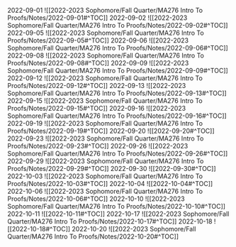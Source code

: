 2022-09-01
![[2022-2023 Sophomore/Fall Quarter/MA276 Intro To Proofs/Notes/2022-09-01#^TOC]]
2022-09-02
![[2022-2023 Sophomore/Fall Quarter/MA276 Intro To Proofs/Notes/2022-09-02#^TOC]]
2022-09-05
![[2022-2023 Sophomore/Fall Quarter/MA276 Intro To Proofs/Notes/2022-09-05#^TOC]]
2022-09-06
![[2022-2023 Sophomore/Fall Quarter/MA276 Intro To Proofs/Notes/2022-09-06#^TOC]]
2022-09-08
![[2022-2023 Sophomore/Fall Quarter/MA276 Intro To Proofs/Notes/2022-09-08#^TOC]]
2022-09-09
![[2022-2023 Sophomore/Fall Quarter/MA276 Intro To Proofs/Notes/2022-09-09#^TOC]]
2022-09-12
![[2022-2023 Sophomore/Fall Quarter/MA276 Intro To Proofs/Notes/2022-09-12#^TOC]]
2022-09-13
![[2022-2023 Sophomore/Fall Quarter/MA276 Intro To Proofs/Notes/2022-09-13#^TOC]]
2022-09-15
![[2022-2023 Sophomore/Fall Quarter/MA276 Intro To Proofs/Notes/2022-09-15#^TOC]]
2022-09-16
![[2022-2023 Sophomore/Fall Quarter/MA276 Intro To Proofs/Notes/2022-09-16#^TOC]]
2022-09-19
![[2022-2023 Sophomore/Fall Quarter/MA276 Intro To Proofs/Notes/2022-09-19#^TOC]]
2022-09-20
![[2022-09-20#^TOC]]
2022-09-23
![[2022-2023 Sophomore/Fall Quarter/MA276 Intro To Proofs/Notes/2022-09-23#^TOC]]
2022-09-26
![[2022-2023 Sophomore/Fall Quarter/MA276 Intro To Proofs/Notes/2022-09-26#^TOC]]
2022-09-29
![[2022-2023 Sophomore/Fall Quarter/MA276 Intro To Proofs/Notes/2022-09-29#^TOC]]
2022-09-30
![[2022-09-30#^TOC]]
2022-10-03
![[2022-2023 Sophomore/Fall Quarter/MA276 Intro To Proofs/Notes/2022-10-03#^TOC]]
2022-10-04
![[2022-10-04#^TOC]]
2022-10-06
![[2022-2023 Sophomore/Fall Quarter/MA276 Intro To Proofs/Notes/2022-10-06#^TOC]]
2022-10-10
![[2022-2023 Sophomore/Fall Quarter/MA276 Intro To Proofs/Notes/2022-10-10#^TOC]]
2022-10-11
![[2022-10-11#^TOC]]
2022-10-17
![[2022-2023 Sophomore/Fall Quarter/MA276 Intro To Proofs/Notes/2022-10-17#^TOC]]
2022-10-18
![[2022-10-18#^TOC]]
2022-10-20
![[2022-2023 Sophomore/Fall Quarter/MA276 Intro To Proofs/Notes/2022-10-20#^TOC]]
